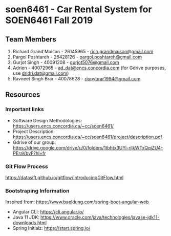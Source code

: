 # soen6461 - Car Rental System for SOEN6461 Fall 2019

## Team Members
1. Richard Grand'Maison - 26145965 - rich.grandmaison@gmail.com
1. Pargol Poshtareh - 26428126 - pargol.poshtareh@gmail.com
1. Gurjot Singh - 40091208 - gurjot5076@gmail.com
1. Adrien - 40072965 - ad_dat@encs.concordia.com (for Gdrive purposes, use dridri.dat@gmail.com)
1. Ravneet Singh Brar - 40078628 - rippybrar1994@gmail.com


## Resources


### Important links
* Software Design Methodologies: https://users.encs.concordia.ca/~cc/soen6461/
* Project Description: https://users.encs.concordia.ca/~cc/soen6461/project/description.pdf
* Gdrive of our group: https://drive.google.com/drive/u/0/folders/1tbhtx3UYi-rjlkWTxQqiZU4-PEraVbvF?hl=fr


### Git Flow Process

https://datasift.github.io/gitflow/IntroducingGitFlow.html

### Bootstraping Information

Inspired from: https://www.baeldung.com/spring-boot-angular-web

* Angular CLI: https://cli.angular.io/
* Java 11 JDK: https://www.oracle.com/java/technologies/javase-jdk11-downloads.html
* Spring Initialz: https://start.spring.io/
